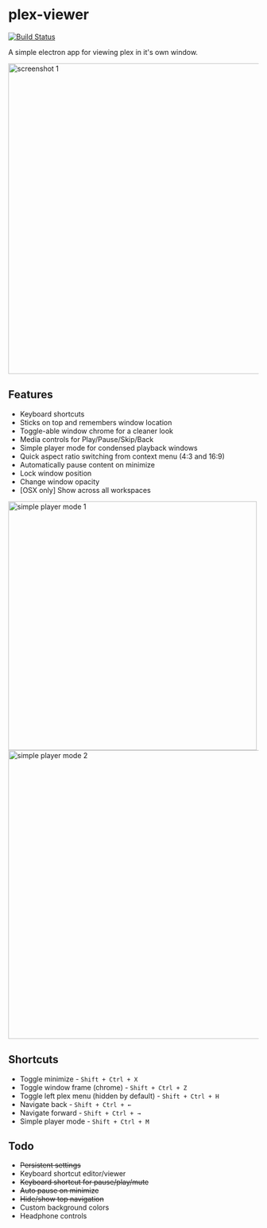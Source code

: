 
# plex-viewer

[![Build Status](https://travis-ci.org/ztoben/plex-viewer.svg?branch=master)](https://travis-ci.org/ztoben/plex-viewer) 

A simple electron app for viewing plex in it's own window.

<img width="624" alt="screenshot 1" src="https://user-images.githubusercontent.com/4007345/62778281-99748100-ba75-11e9-8357-386f1a2b5ec9.png">

## Features
* Keyboard shortcuts
* Sticks on top and remembers window location
* Toggle-able window chrome for a cleaner look
* Media controls for Play/Pause/Skip/Back
* Simple player mode for condensed playback windows
* Quick aspect ratio switching from context menu (4:3 and 16:9)
* Automatically pause content on minimize
* Lock window position
* Change window opacity
* [OSX only] Show across all workspaces

<img src="https://i.imgur.com/tlMJxaf.png" alt="simple player mode 1" height="500"/>

<img width="580" alt="simple player mode 2" src="https://user-images.githubusercontent.com/4007345/62778355-cb85e300-ba75-11e9-9618-c46e730a7323.png">

## Shortcuts
* Toggle minimize - `Shift + Ctrl + X`
* Toggle window frame (chrome) - `Shift + Ctrl + Z`
* Toggle left plex menu (hidden by default) - `Shift + Ctrl + H`
* Navigate back - `Shift + Ctrl + ←`
* Navigate forward - `Shift + Ctrl + →`
* Simple player mode - `Shift + Ctrl + M`

## Todo
* ~~Persistent settings~~
* Keyboard shortcut editor/viewer
* ~~Keyboard shortcut for pause/play/mute~~
* ~~Auto pause on minimize~~
* ~~Hide/show top navigation~~
* Custom background colors
* Headphone controls
